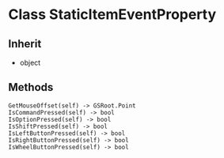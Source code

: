 # Class StaticItemEventProperty

## Inherit

* object

## Methods
```
GetMouseOffset(self) -> GSRoot.Point
IsCommandPressed(self) -> bool
IsOptionPressed(self) -> bool
IsShiftPressed(self) -> bool
IsLeftButtonPressed(self) -> bool
IsRightButtonPressed(self) -> bool
IsWheelButtonPressed(self) -> bool
```
